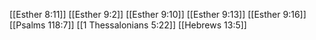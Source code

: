 [[Esther 8:11]]
[[Esther 9:2]]
[[Esther 9:10]]
[[Esther 9:13]]
[[Esther 9:16]]
[[Psalms 118:7]]
[[1 Thessalonians 5:22]]
[[Hebrews 13:5]]

